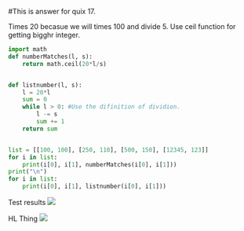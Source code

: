 #This is answer for quix 17.

Times 20 becasue we will times 100 and divide 5.
Use ceil function for getting bigghr integer.
```.py
import math
def numberMatches(l, s):
    return math.ceil(20*l/s)


def listnumber(l, s):
    l = 20*l
    sum = 0
    while l > 0: #Use the difinition of dividion.
        l -= s
        sum += 1
    return sum


list = [[100, 100], [250, 110], [500, 150], [12345, 123]]
for i in list:
    print(i[0], i[1], numberMatches(i[0], i[1]))
print("\n")
for i in list:
    print(i[0], i[1], listnumber(i[0], i[1]))
```
Test results
![](https://github.com/yutaro741/unit2_repo/blob/main/pictures/%E3%82%B9%E3%82%AF%E3%83%AA%E3%83%BC%E3%83%B3%E3%82%B7%E3%83%A7%E3%83%83%E3%83%88%202022-10-27%2013.56.49.png)

HL Thing
![](https://github.com/yutaro741/unit2_repo/blob/main/pictures/EB2FF19E-579E-4A06-814C-6756818ED627.jpg)
